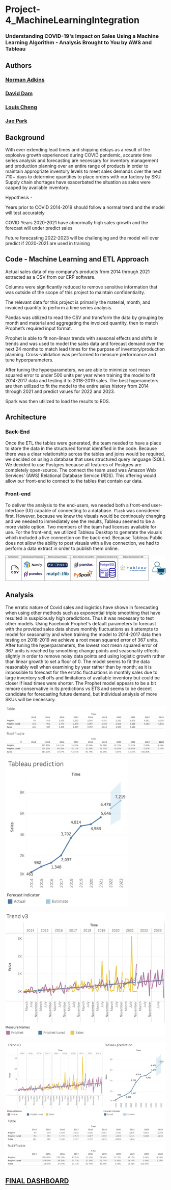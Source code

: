 # Project-4_MachineLearningIntegration
### Understanding COVID-19's Impact on Sales Using a Machine Learning Algorithm - Analysis Brought to You by AWS and Tableau

## Authors

### [Norman Adkins](https://github.com/nladkins)
### [David Dam](https://github.com/2Delta)
### [Louis Cheng](https://github.com/PigionLou)
### [Jae Park](https://github.com/jaep505)

## Background

With ever extending lead times and shipping delays as a result of the explosive growth experienced during COVID pandemic, accurate time series analysis and forecasting are necessary for inventory management and production planning over an entire range of products in order to maintain appropriate inventory levels to meet sales demands over the next 710+ days to determine quantities to place orders with our factory by SKU. Supply chain shortages have exacerbated the situation as sales were capped by available inventory.

Hypothesis -

Years prior to COVID 2014-2019 should follow a normal trend and the model will test accurately

COVID Years 2020-2021 have abnormally high sales growth and the forecast will under predict sales

Future forecasting 2022-2023 will be challenging and the model will over predict if 2020-2021 are used in training

## Code - Machine Learning and ETL Approach

Actual sales data of my company’s products from 2014 through 2021 extracted as a CSV from our ERP software.

Columns were significantly reduced to remove sensitive information that was outside of the scope of this project to maintain confidentiality.

The relevant data for this project is primarily the material, month, and invoiced quantity to perform a time series analysis.

Pandas was utilized to read the CSV and transform the data by grouping by month and material and aggregating the invoiced quantity, then to match Prophet’s required input format. 

Prophet is able to fit non-linear trends with seasonal effects and shifts in trends and was used to model the sales data and forecast demand over the next 24 months to match lead times for the purpose of inventory/production planning. Cross-validation was performed to measure performance and tune hyperparameters.

After tuning the hyperparameters, we are able to minimize root mean squared error to under 500 units per year when training the model to fit 2014-2017 data and testing it to 2018-2019 sales. The best hyperameters are then utilized to fit the model to the entire sales history from 2014 through 2021 and predict values for 2022 and 2023.

Spark was then utilized to load the results to RDS.

## Architecture

### Back-End

Once the ETL the tables were generated, the team needed to have a place to store the data in the structured format identified in the code.  Because there was a clear relationship across the tables and joins would be required, we decided on using a database that uses structured query language (SQL).  We decided to use Postgres because all features of Postgres are completely open-source.  The connect the team used was Amazon Web Services' (AWS) Relational Database Service (RDS).  This offering would allow our front-end to connect to the tables that contain our data.

### Front-end

To deliver the analysis to the end-users, we needed both a front-end user-interface (UI) capable of connecting to a database.  `Flask` was considered first.  However, because we knew the visuals would be continously changing and we needed to immediately see the results, Tableau seemed to be a more viable option.  Two members of the team had licenses available for use.  For the front-end, we utilized Tableau Desktop to generate the visuals which included a live connection on the back-end.  Because Tableau Public does not allow the ability to post visuals with a live connection, we had to perform a data extract in order to publish them online.  

![Source to User](https://github.com/2Delta/Project-4_MachineLearningIntegration/blob/main/images/Architecture.png?raw=true)

## Analysis

The erratic nature of Covid sales and logistics have shown in forecasting when using other methods such as exponential triple smoothing that have resulted in suspiciously high predictions. Thus it was necessary to test other models. Using Facebook Prophet's default parameters to forecast with the provided sales data shows monthly fluctuations as it attempts to model for seasonality and when training the model to 2014-2017 data then testing on 2018-2019 we achieve a root mean squared error of 367 units. After tuning the hyperparameters, the lowest root mean squared error of 367 units is reached by smoothing change points and seasonality effects slightly in order to remove noisy data points and using logistic growth rather than linear growth to set a floor of 0. The model seems to fit the data reasonably well when examining by year rather than by month; as it is impossible to forecast for the erratic fluctuations in monthly sales due to large inventory sell offs and limitations of available inventory but could be closer if lead times were shorter. The Prophet model appears to be a bit mmore conservative in its predictions vs ETS and seems to be decent candidate for forecasting future demand, but individual analysis of more SKUs will be necessary.

![Tables](https://github.com/2Delta/Project-4_MachineLearningIntegration/blob/main/images/tables.png?raw=true)

![Tableau Prediction](https://github.com/2Delta/Project-4_MachineLearningIntegration/blob/main/images/prediction.png?raw=true)

![Trends](https://github.com/2Delta/Project-4_MachineLearningIntegration/blob/main/images/trend.png?raw=true)

![Dashboard](https://github.com/2Delta/Project-4_MachineLearningIntegration/blob/main/images/dashboard.png?raw=true)




## [FINAL DASHBOARD](https://public.tableau.com/app/profile/jae.park/viz/CovidforecastingwithProphet/Dashboard1#1)
